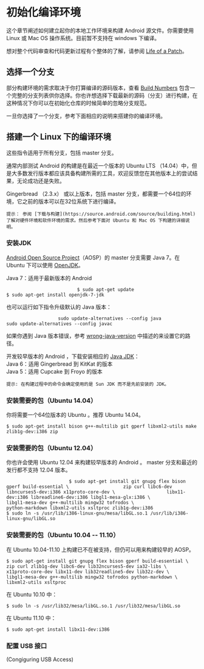 # 初始化编译环境

这个章节阐述如何建立起你的本地工作环境来构建 Android 源文件。你需要使用 Linux 或 Mac OS 操作系统。目前暂不支持在 windows 下编译。                   

想对整个代码审查和代码更新过程有个整体的了解，请参阅 [Life of a Patch](https://source.android.com/source/life-of-a-patch.html)。          

## 选择一个分支

部分构建环境的需求取决于你打算编译的源码版本，查看 [Build Numbers](https://source.android.com/source/build-numbers.html) 包含一个完整的分支列表供你选择。你也许想选择下载最新的源码（分支）进行构建，在这种情况下你可以在初始化仓库的时候简单的忽略分支规范。           

一旦你选择了一个分支，参考下面相应的说明来搭建你的编译环境。         

## 搭建一个 Linux 下的编译环境

这些指令适用于所有分支，包括 master 分支。             

通常内部测试 Android 的构建是在最近一个版本的 Ubuntu LTS （14.04）中，但是大多数发行版本都应该具备构建所需的工具，欢迎反馈您在其他版本上的尝试结果，无论成功还是失败。                

Gingerbread （2.3.x） 或以上版本，包括 master 分支，都需要一个64位的环境，它之前的版本可以在32位系统下进行编译。            

`提示： 参阅 [下载与构建](https://source.android.com/source/building.html)了解对硬件环境和软件环境的需求。然后参考下面对 Ubuntu 和 Mac OS 下构建的详细说明。`                             

### 安装JDK

[Android Open Source Project](https://android.googlesource.com/)（AOSP）的 master 分支需要 Java 7。在 Ubuntu 下可以使用 [OpenJDK](http://openjdk.java.net/install/)。              

Java 7：适用于最新版本的 Android                

`                          
 $ sudo apt-get update                           
 $ sudo apt-get install openjdk-7-jdk                    
`                       

也可以运行如下指令升级默认的 Java 版本：           

`                   
 sudo update-alternatives --config java                  
 sudo update-alternatives --config javac                 
`                   

如果你遇到 Java 版本错误，参考 [wrong-java-version](https://source.android.com/source/building-running.html#wrong-java-version) 中描述的来设置它的路径。                  

开发较早版本的 Android ，下载安装相应的 [Java JDK](http://www.oracle.com/technetwork/java/javase/archive-139210.html)：              
Java 6：适用 Gingerbread 到 KitKat 的版本                      
Java 5：适用 Cupcake 到 Froyo 的版本                          

`提示: 在构建过程中的命令会确定使用的是 Sun JDK 而不是先前安装的 JDK。`                  

### 安装需要的包（Ubuntu 14.04）

你将需要一个64位版本的 Ubuntu 。推荐 Ubuntu 14.04。                

`$ sudo apt-get install bison g++-multilib git gperf libxml2-utils make zlib1g-dev:i386 zip`               

### 安装需要的包（Ubuntu 12.04）

你也许会使用 Ubuntu 12.04 来构建较早版本的 Android 。 master 分支和最近的发行都不支持 12.04 版本。             

`                       
$ sudo apt-get install git gnupg flex bison gperf build-essential \                   
  zip curl libc6-dev libncurses5-dev:i386 x11proto-core-dev \                  
  libx11-dev:i386 libreadline6-dev:i386 libgl1-mesa-glx:i386 \                   
  libgl1-mesa-dev g++-multilib mingw32 tofrodos \                          
  python-markdown libxml2-utils xsltproc zlib1g-dev:i386                              
$ sudo ln -s /usr/lib/i386-linux-gnu/mesa/libGL.so.1 /usr/lib/i386-linux-gnu/libGL.so                 
`                  

### 安装需要的包（Ubuntu 10.04 -- 11.10）

在 Ubuntu 10.04-11.10 上构建已不在被支持，但仍可以用来构建较早的 AOSP。            

`$ sudo apt-get install git gnupg flex bison gperf build-essential \                        
   zip curl zlib1g-dev libc6-dev lib32ncurses5-dev ia32-libs \                   
   x11proto-core-dev libx11-dev lib32readline5-dev lib32z-dev \                     
   libgl1-mesa-dev g++-multilib mingw32 tofrodos python-markdown \                        
   libxml2-utils xsltproc`                    

在 Ubuntu 10.10 中：

`$ sudo ln -s /usr/lib32/mesa/libGL.so.1 /usr/lib32/mesa/libGL.so`            

在 Ubuntu 11.10 中：

`$ sudo apt-get install libx11-dev:i386`                  

### 配置 USB 接口 
(Congiguring USB Access)
